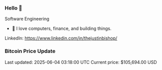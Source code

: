 ### Hello 🤙  

Software Engineering

- 🔭 I love computers, finance, and building things.
  
LinkedIn: https://www.linkedin.com/in/thejustinbishop/  


















































































































































































































































































































































































































































































































































































































































### Bitcoin Price Update
Last updated: 2025-06-04 03:18:00 UTC
Current price: $105,694.00 USD
